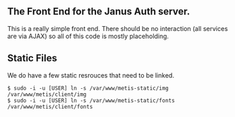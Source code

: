 ## The Front End for the Janus Auth server.

  This is a really simple front end. There should be no interaction (all services are via AJAX) so all of this code is mostly placeholding.

## Static Files

  We do have a few static resrouces that need to be linked.

  ```
  $ sudo -i -u [USER] ln -s /var/www/metis-static/img /var/www/metis/client/img
  $ sudo -i -u [USER] ln -s /var/www/metis-static/fonts /var/www/metis/client/fonts
  ```
